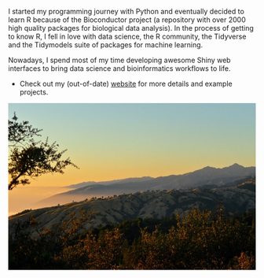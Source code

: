 I started my programming journey with Python and eventually decided to learn R because of the Bioconductor project (a repository with over 2000 high quality packages for biological data analysis). In the process of getting to know
R, I fell in love with data science, the R community, the Tidyverse and the Tidymodels suite of packages for machine learning. 

Nowadays, I spend most of my time developing awesome Shiny web interfaces to bring data science and bioinformatics workflows to life.

- Check out my (out-of-date) [website](https://www.gabemednick.com/) for more details and example projects.

![Big Sur!](https://github.com/gmednick/gmednick/blob/master/big_sur.jpg "Big Sur")



